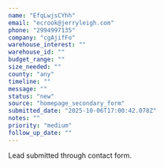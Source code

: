 ```yaml
---
name: "EfqLwjsCYhh"
email: "ecrook@jerryleigh.com"
phone: "2994997135"
company: "cgAjifFo"
warehouse_interest: ""
warehouse_id: ""
budget_range: ""
size_needed: ""
county: "any"
timeline: ""
message: ""
status: "new"
source: "homepage_secondary_form"
submitted_date: "2025-10-06T17:00:42.078Z"
notes: ""
priority: "medium"
follow_up_date: ""
---
```


Lead submitted through contact form.


